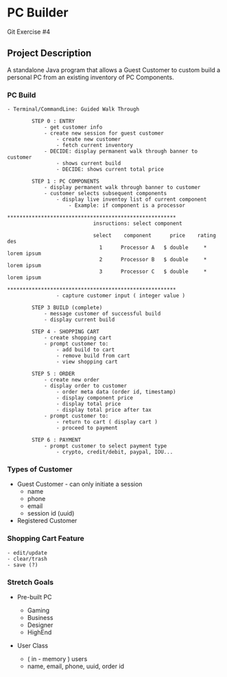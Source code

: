 # PC Builder

Git Exercise #4

## Project Description

A standalone Java program that allows a Guest Customer to custom build a personal PC from an existing 
inventory of PC Components. 

### PC Build 

    - Terminal/CommandLine: Guided Walk Through 
        
            STEP 0 : ENTRY
                - get customer info
                - create new session for guest customer
                    - create new customer
                    - fetch current inventory
                - DECIDE: display permanent walk through banner to customer
                    - shows current build
                    - DECIDE: shows current total price
            
            STEP 1 : PC COMPONENTS
                - display permanent walk through banner to customer
                - customer selects subsequent components
                    - display live inventoy list of current component
                        - Example: if component is a processor
                                *******************************************************
                                insructions: select component

                                select    component      price    rating        des
                                  1      Processor A   $ double     *       lorem ipsum
                                  2      Processor B   $ double     *       lorem ipsum
                                  3      Processor C   $ double     *       lorem ipsum
                                *******************************************************
                    - capture customer input ( integer value )

            STEP 3 BUILD (complete)
                - message customer of successful build
                - display current build

            STEP 4 - SHOPPING CART
                - create shopping cart
                - prompt customer to: 
                    - add build to cart
                    - remove build from cart
                    - view shopping cart

            STEP 5 : ORDER      
                - create new order
                - display order to customer
                    - order meta data (order id, timestamp)
                    - display component price
                    - display total price
                    - display total price after tax
                - prompt customer to:
                    - return to cart ( display cart )
                    - proceed to payment

            STEP 6 : PAYMENT
                - prompt customer to select payment type
                    - crypto, credit/debit, paypal, IOU...

### Types of Customer 
  - Guest Customer - can only initiate a session
    - name
    - phone
    - email
    - session id (uuid)
  - Registered Customer
### Shopping Cart Feature
    - edit/update
    - clear/trash
    - save (?)
### Stretch Goals

  - Pre-built PC
    - Gaming
    - Business
    - Designer
    - HighEnd

  - User Class
    - ( in - memory ) users
    - name, email, phone, uuid, order id